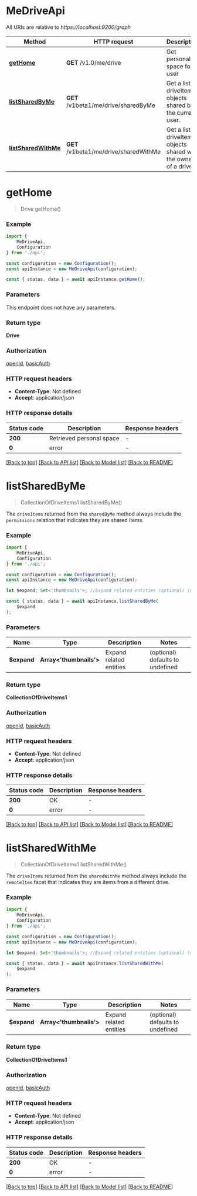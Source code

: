 # MeDriveApi

All URIs are relative to *https://localhost:9200/graph*

|Method | HTTP request | Description|
|------------- | ------------- | -------------|
|[**getHome**](#gethome) | **GET** /v1.0/me/drive | Get personal space for user|
|[**listSharedByMe**](#listsharedbyme) | **GET** /v1beta1/me/drive/sharedByMe | Get a list of driveItem objects shared by the current user.|
|[**listSharedWithMe**](#listsharedwithme) | **GET** /v1beta1/me/drive/sharedWithMe | Get a list of driveItem objects shared with the owner of a drive.|

# **getHome**
> Drive getHome()


### Example

```typescript
import {
    MeDriveApi,
    Configuration
} from './api';

const configuration = new Configuration();
const apiInstance = new MeDriveApi(configuration);

const { status, data } = await apiInstance.getHome();
```

### Parameters
This endpoint does not have any parameters.


### Return type

**Drive**

### Authorization

[openId](../README.md#openId), [basicAuth](../README.md#basicAuth)

### HTTP request headers

 - **Content-Type**: Not defined
 - **Accept**: application/json


### HTTP response details
| Status code | Description | Response headers |
|-------------|-------------|------------------|
|**200** | Retrieved personal space |  -  |
|**0** | error |  -  |

[[Back to top]](#) [[Back to API list]](../README.md#documentation-for-api-endpoints) [[Back to Model list]](../README.md#documentation-for-models) [[Back to README]](../README.md)

# **listSharedByMe**
> CollectionOfDriveItems1 listSharedByMe()

The `driveItems` returned from the `sharedByMe` method always include the `permissions` relation that indicates they are shared items. 

### Example

```typescript
import {
    MeDriveApi,
    Configuration
} from './api';

const configuration = new Configuration();
const apiInstance = new MeDriveApi(configuration);

let $expand: Set<'thumbnails'>; //Expand related entities (optional) (default to undefined)

const { status, data } = await apiInstance.listSharedByMe(
    $expand
);
```

### Parameters

|Name | Type | Description  | Notes|
|------------- | ------------- | ------------- | -------------|
| **$expand** | **Array<&#39;thumbnails&#39;>** | Expand related entities | (optional) defaults to undefined|


### Return type

**CollectionOfDriveItems1**

### Authorization

[openId](../README.md#openId), [basicAuth](../README.md#basicAuth)

### HTTP request headers

 - **Content-Type**: Not defined
 - **Accept**: application/json


### HTTP response details
| Status code | Description | Response headers |
|-------------|-------------|------------------|
|**200** | OK |  -  |
|**0** | error |  -  |

[[Back to top]](#) [[Back to API list]](../README.md#documentation-for-api-endpoints) [[Back to Model list]](../README.md#documentation-for-models) [[Back to README]](../README.md)

# **listSharedWithMe**
> CollectionOfDriveItems1 listSharedWithMe()

The `driveItems` returned from the `sharedWithMe` method always include the `remoteItem` facet that indicates they are items from a different drive. 

### Example

```typescript
import {
    MeDriveApi,
    Configuration
} from './api';

const configuration = new Configuration();
const apiInstance = new MeDriveApi(configuration);

let $expand: Set<'thumbnails'>; //Expand related entities (optional) (default to undefined)

const { status, data } = await apiInstance.listSharedWithMe(
    $expand
);
```

### Parameters

|Name | Type | Description  | Notes|
|------------- | ------------- | ------------- | -------------|
| **$expand** | **Array<&#39;thumbnails&#39;>** | Expand related entities | (optional) defaults to undefined|


### Return type

**CollectionOfDriveItems1**

### Authorization

[openId](../README.md#openId), [basicAuth](../README.md#basicAuth)

### HTTP request headers

 - **Content-Type**: Not defined
 - **Accept**: application/json


### HTTP response details
| Status code | Description | Response headers |
|-------------|-------------|------------------|
|**200** | OK |  -  |
|**0** | error |  -  |

[[Back to top]](#) [[Back to API list]](../README.md#documentation-for-api-endpoints) [[Back to Model list]](../README.md#documentation-for-models) [[Back to README]](../README.md)

